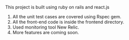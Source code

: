 This project is built using ruby on rails and react.js 
1. All the unit test cases are covered using Rspec gem.
2. All the front-end code is inside the frontend directory.
3. Used monitoring tool New Relic.
4. More features are coming soon. 